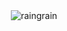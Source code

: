 <div align="center">
    <img align="center" src="https://raw.githubusercontent.com/raingrain/favicon/master/raingrain.png" alt="raingrain" />
</div>
